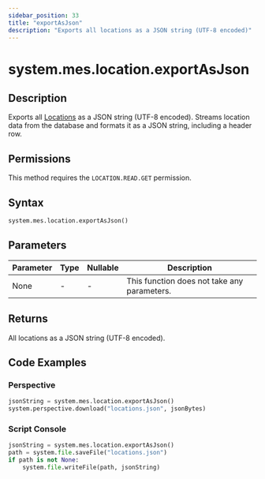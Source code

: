 ```yaml
---
sidebar_position: 33
title: "exportAsJson"
description: "Exports all locations as a JSON string (UTF-8 encoded)"
---
```


# system.mes.location.exportAsJson

## Description

Exports all [Locations](../../data-model/location-model/location) as a JSON string (UTF-8 encoded).
Streams location data from the database and formats it as a JSON string, including a header row.


## Permissions

This method requires the `LOCATION.READ.GET` permission.

## Syntax

```python
system.mes.location.exportAsJson()
```

## Parameters

| Parameter | Type | Nullable | Description                                 |
|-----------|------|----------|---------------------------------------------|
| None      | -    | -        | This function does not take any parameters. |

## Returns

All locations as a JSON string (UTF-8 encoded).

## Code Examples

### Perspective
```python
jsonString = system.mes.location.exportAsJson()
system.perspective.download("locations.json", jsonBytes)
```

### Script Console
```python
jsonString = system.mes.location.exportAsJson()
path = system.file.saveFile("locations.json")
if path is not None:
	system.file.writeFile(path, jsonString)
```